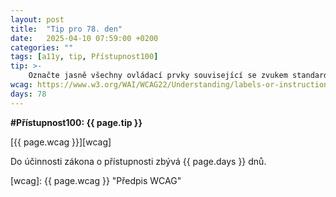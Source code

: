 ```yaml
---
layout: post
title:  "Tip pro 78. den"
date:   2025-04-10 07:59:00 +0200
categories: ""
tags: [a11y, tip, Přístupnost100]
tip: >- 
    Označte jasně všechny ovládací prvky související se zvukem standardními ikonami (např. reproduktor pro zvuk, přeškrtnutý reproduktor pro ztlumení), aby byly srozumitelné.
wcag: https://www.w3.org/WAI/WCAG22/Understanding/labels-or-instructions
days: 78
---
```

**#Přístupnost100: {{ page.tip }}**

[{{ page.wcag }}][wcag]

Do účinnosti zákona o přístupnosti zbývá {{ page.days }} dnů.

[wcag]: {{ page.wcag }} "Předpis WCAG"

